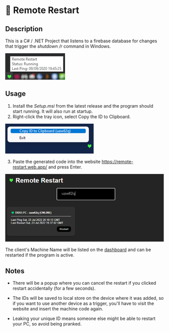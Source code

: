 # 💚 Remote Restart
## Description

This is a C# / .NET Project that listens to a firebase database for changes that trigger the *shutdown /r* command in Windows.

<img src="./.docs/tray.png" />

## Usage
1. Install the *Setup.msi* from the latest release and the program should start running. It will also run at startup.
2. Right-click the tray icon, select Copy the ID to Clipboard.

<img src="./.docs/tray2.png" />

3. Paste the generated code into the website https://remote-restart.web.app/ and press Enter.

<img src="./.docs/web.png" />


The client's Machine Name will be listed on the [dashboard](https://remote-restart.web.app) and can be restarted if the program is active.


## Notes
- There will be a popup where you can cancel the restart if you clicked restart accidentally (for a few seconds).

- The IDs will be saved to local store on the device where it was added, so if you want to use another device as a trigger, you'll have to visit the website and insert the machine code again.

- Leaking your unique ID means someone else might be able to restart your PC, so avoid being pranked.
